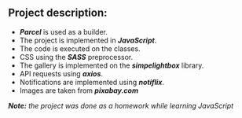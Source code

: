## Project description:

- **_Parcel_** is used as a builder.
- The project is implemented in **_JavaScript_**.
- The code is executed on the classes.
- CSS using the **_SASS_** preprocessor.
- The gallery is implemented on the **_simpelightbox_** library.
- API requests using **_axios_**.
- Notifications are implemented using **_notiflix_**.
- Images are taken from **_pixabay.com_**

**_Note:_** _the project was done as a homework while learning JavaScript_
